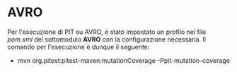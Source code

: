 # AVRO

Per l'esecuzione di PIT su AVRO, è stato impostato un profilo nel file *pom.xml* del sottomodulo **AVRO** con la configurazione necessaria. Il comando per l'esecuzione è dunque il seguente:

- mvn org.pitest:pitest-maven:mutationCoverage -Ppit-mutation-coverage